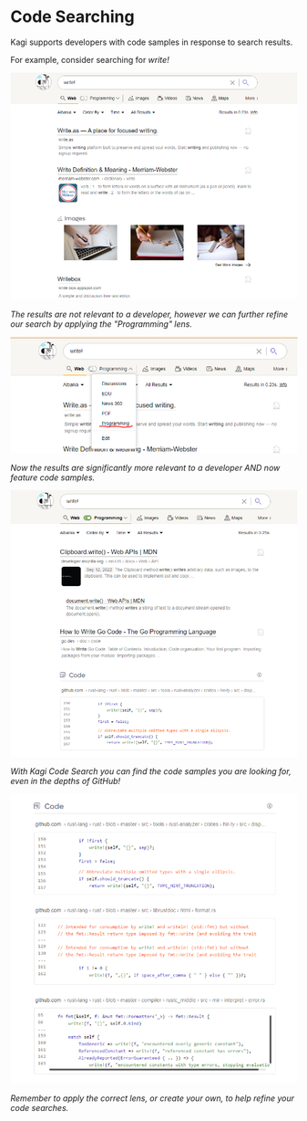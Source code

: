 # Code Searching

Kagi supports developers with code samples in response to search results.

For example, consider searching for <i>write!<i>

<img src="media/initial_write_search.PNG" alt="Write Search No Filter">

The results are not relevant to a developer, however we can further refine our search by applying the "Programming" lens.

<img src="media/write_search_lens.PNG" alt="Write Search Filter">

Now the results are significantly more relevant to a developer AND now feature code samples.

<img src="media/write_search_code.PNG" alt="Write Search Code Result">

With Kagi Code Search you can find the code samples you are looking for, even in the depths of GitHub!

<img src="media/write_code_examples.PNG" alt="Write Search Code Examples">

Remember to apply the correct lens, or create your own, to help refine your code searches.
